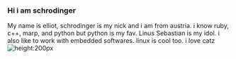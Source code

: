 ### Hi i am schrodinger
My name is elliot, schrodinger is my nick and i am from austria. i know ruby, c++, marp, and python but python is my fav.
Linus Sebastian is my idol. i also like to work with embedded softwares. linux is cool too. i love catz
![height:200px](https://encrypted-tbn0.gstatic.com/images?q=tbn:ANd9GcRUHtoEe8v83DjJEftWT75D0562lepjwOlXUQ&usqp=CAU)
